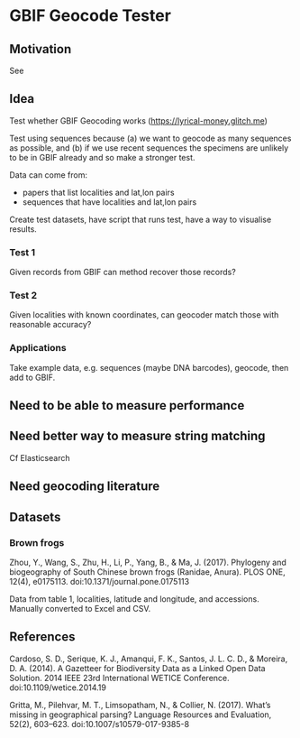 # GBIF Geocode Tester


## Motivation

See

## Idea

Test whether GBIF Geocoding works (https://lyrical-money.glitch.me)

Test using sequences because (a) we want to geocode as many sequences as possible, and (b) if we use recent sequences the specimens are unlikely to be in GBIF already and so make a stronger test.

Data can come from:
- papers that list localities and lat,lon pairs
- sequences that have localities and lat,lon pairs

Create test datasets, have script that runs test, have a way to visualise results.

### Test 1

Given records from GBIF can method recover those records?

### Test 2

Given localities with known coordinates, can geocoder match those with reasonable accuracy?

### Applications

Take example data, e.g. sequences (maybe DNA barcodes), geocode, then add to GBIF.



## Need to be able to measure performance

## Need better way to measure string matching

Cf Elasticsearch

## Need geocoding literature


## Datasets

### Brown frogs

Zhou, Y., Wang, S., Zhu, H., Li, P., Yang, B., & Ma, J. (2017). Phylogeny and biogeography of South Chinese brown frogs (Ranidae, Anura). PLOS ONE, 12(4), e0175113. doi:10.1371/journal.pone.0175113

Data from table 1, localities, latitude and longitude, and accessions. Manually converted to Excel and CSV.


## References

Cardoso, S. D., Serique, K. J., Amanqui, F. K., Santos, J. L. C. D., & Moreira, D. A. (2014). A Gazetteer for Biodiversity Data as a Linked Open Data Solution. 2014 IEEE 23rd International WETICE Conference. doi:10.1109/wetice.2014.19


Gritta, M., Pilehvar, M. T., Limsopatham, N., & Collier, N. (2017). What’s missing in geographical parsing? Language Resources and Evaluation, 52(2), 603–623. doi:10.1007/s10579-017-9385-8

